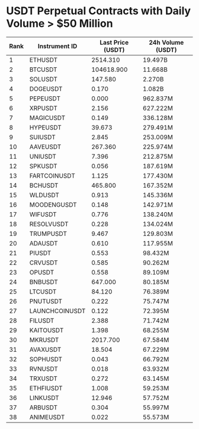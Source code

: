 # USDT Perpetual Contracts with Daily Volume > $50 Million

| Rank | Instrument ID | Last Price (USDT) | 24h Volume (USDT) |
|------|---------------|-------------------|-------------------|
| 1 | ETHUSDT | 2514.310 | 19.497B |
| 2 | BTCUSDT | 104618.900 | 11.668B |
| 3 | SOLUSDT | 147.580 | 2.270B |
| 4 | DOGEUSDT | 0.170 | 1.082B |
| 5 | PEPEUSDT | 0.000 | 962.837M |
| 6 | XRPUSDT | 2.156 | 627.222M |
| 7 | MAGICUSDT | 0.149 | 336.128M |
| 8 | HYPEUSDT | 39.673 | 279.491M |
| 9 | SUIUSDT | 2.845 | 253.009M |
| 10 | AAVEUSDT | 267.360 | 225.974M |
| 11 | UNIUSDT | 7.396 | 212.875M |
| 12 | SPKUSDT | 0.056 | 187.619M |
| 13 | FARTCOINUSDT | 1.125 | 177.430M |
| 14 | BCHUSDT | 465.800 | 167.352M |
| 15 | WLDUSDT | 0.913 | 145.336M |
| 16 | MOODENGUSDT | 0.148 | 142.971M |
| 17 | WIFUSDT | 0.776 | 138.240M |
| 18 | RESOLVUSDT | 0.228 | 134.024M |
| 19 | TRUMPUSDT | 9.467 | 129.803M |
| 20 | ADAUSDT | 0.610 | 117.955M |
| 21 | PIUSDT | 0.553 | 98.432M |
| 22 | CRVUSDT | 0.585 | 90.262M |
| 23 | OPUSDT | 0.558 | 89.109M |
| 24 | BNBUSDT | 647.000 | 80.185M |
| 25 | LTCUSDT | 84.120 | 76.389M |
| 26 | PNUTUSDT | 0.222 | 75.747M |
| 27 | LAUNCHCOINUSDT | 0.122 | 72.395M |
| 28 | FILUSDT | 2.388 | 71.742M |
| 29 | KAITOUSDT | 1.398 | 68.255M |
| 30 | MKRUSDT | 2017.700 | 67.584M |
| 31 | AVAXUSDT | 18.504 | 67.229M |
| 32 | SOPHUSDT | 0.043 | 66.792M |
| 33 | RVNUSDT | 0.018 | 63.932M |
| 34 | TRXUSDT | 0.272 | 63.145M |
| 35 | ETHFIUSDT | 1.008 | 59.253M |
| 36 | LINKUSDT | 12.946 | 57.752M |
| 37 | ARBUSDT | 0.304 | 55.997M |
| 38 | ANIMEUSDT | 0.022 | 55.573M |
